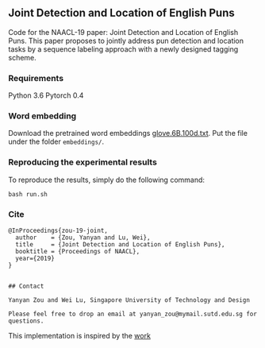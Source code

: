 ## Joint Detection and Location of English Puns

Code for the NAACL-19 paper: Joint Detection and Location of English Puns.
This paper proposes to jointly address pun detection and location tasks by a sequence labeling approach with a newly designed tagging scheme.

### Requirements

Python 3.6
Pytorch 0.4

### Word embedding

Download the pretrained word embeddings [glove.6B.100d.txt]( https://nlp.stanford.edu/projects/glove/). Put the file under the folder `embeddings/`.

### Reproducing the experimental results
To reproduce the results, simply do the following command:

```
bash run.sh
```

### Cite 
```
@InProceedings{zou-19-joint,
  author    = {Zou, Yanyan and Lu, Wei},
  title     = {Joint Detection and Location of English Puns},
  booktitle = {Proceedings of NAACL},
  year={2019}
}
```
```

## Contact

Yanyan Zou and Wei Lu, Singapore University of Technology and Design

Please feel free to drop an email at yanyan_zou@mymail.sutd.edu.sg for questions.
```
This implementation is inspired by the [work](https://github.com/sgrvinod/a-PyTorch-Tutorial-to-Sequence-Labeling)


